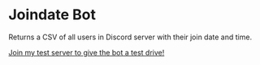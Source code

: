 # Joindate Bot

Returns a CSV of all users in Discord server with their join date and time.

[Join my test server to give the bot a test drive!](https://discord.gg/s3THRWAVGM)